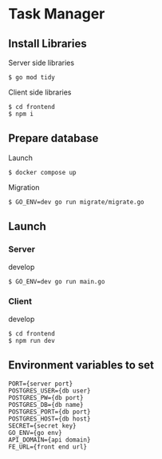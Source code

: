 # Task Manager

## Install Libraries

Server side libraries

```shell
$ go mod tidy
```

Client side libraries

```shell
$ cd frontend
$ npm i
```

## Prepare database

Launch

```shell
$ docker compose up
```

Migration

```shell
$ GO_ENV=dev go run migrate/migrate.go
```

## Launch

### Server

develop

```shell
$ GO_ENV=dev go run main.go
```

### Client

develop

```shell
$ cd frontend
$ npm run dev
```

## Environment variables to set

```env
PORT={server port}
POSTGRES_USER={db user}
POSTGRES_PW={db port}
POSTGRES_DB={db name}
POSTGRES_PORT={db port}
POSTGRES_HOST={db host}
SECRET={secret key}
GO_ENV={go env}
API_DOMAIN={api domain}
FE_URL={front end url}
```
